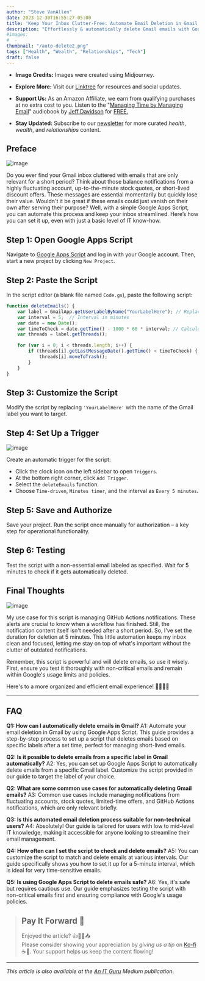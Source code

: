 ```yaml
---
author: "Steve VanAllen"
date: 2023-12-30T16:55:27-05:00
title: 'Keep Your Inbox Clutter-Free: Automate Email Deletion in Gmail'
description: "Effortlessly & automatically delete Gmail emails with Google Apps Script through our simple   guide. Ideal for managing time-sensitive notifications like stock updates or GitHub alerts.  #EmailAutomation #GmailScripts"
#images:
#  - 
thumbnail: "/auto-delete2.png"
tags: ["Health", "Wealth", "Relationships", "Tech"]
draft: false
---
```


- **Image Credits:** Images were created using Midjourney.

- **Explore More:** Visit our [Linktree](https://linktr.ee/welcomerain) for resources and social updates.

- **Support Us:** As an Amazon Affiliate, we earn from qualifying purchases at no extra cost to you.  Listen to the "[Managing Time by Managing Email](https://amzn.to/3S0Ir4d)" audiobook by [Jeff Davidson](https://amzn.to/47ksCtB) for [FREE.](https://amzn.to/3RDLMEV)

- **Stay Updated:** Subscribe to our [newsletter](http://eepurl.com/iGVUjI) for more curated _health_, _wealth_, and _relationships_ content.

## Preface

![image](/auto-delete1.png)

Do you ever find your Gmail inbox cluttered with emails that are only relevant for a short period? Think about those balance notifications from a highly fluctuating account, up-to-the-minute stock quotes, or short-lived discount offers. These messages are essential momentarily but quickly lose their value. Wouldn't it be great if these emails could just vanish on their own after serving their purpose? Well, with a simple Google Apps Script, you can automate this process and keep your inbox streamlined. Here’s how you can set it up, even with just a basic level of IT know-how.

## Step 1: Open Google Apps Script
Navigate to [Google Apps Script](https://script.google.com) and log in with your Google account. Then, start a new project by clicking `New Project`.

## Step 2: Paste the Script
In the script editor (a blank file named `Code.gs`), paste the following script:

```javascript
function deleteEmails() {
    var label = GmailApp.getUserLabelByName("YourLabelHere"); // Replace 'YourLabelHere' with your label name
    var interval = 5;  // Interval in minutes
    var date = new Date();
    var timeToCheck = date.getTime() - 1000 * 60 * interval; // Calculate 5 minutes ago
    var threads = label.getThreads();

    for (var i = 0; i < threads.length; i++) {
        if (threads[i].getLastMessageDate().getTime() < timeToCheck) {
            threads[i].moveToTrash();
        }
    }
}
```

## Step 3: Customize the Script
Modify the script by replacing `'YourLabelHere'` with the name of the Gmail label you want to target.

## Step 4: Set Up a Trigger

![image](/auto-delete3.png)

Create an automatic trigger for the script:
- Click the clock icon on the left sidebar to open `Triggers`.
- At the bottom right corner, click `Add Trigger`.
- Select the `deleteEmails` function.
- Choose `Time-driven`, `Minutes timer`, and the interval as `Every 5 minutes`.

## Step 5: Save and Authorize
Save your project. Run the script once manually for authorization – a key step for operational functionality.

## Step 6: Testing
Test the script with a non-essential email labeled as specified. Wait for 5 minutes to check if it gets automatically deleted.

## Final Thoughts

![image](/auto-delete4.png)

My use case for this script is managing GitHub Actions notifications. These alerts are crucial to know when a workflow has finished. Still, the notification content itself isn't needed after a short period. So, I've set the duration for deletion at 5 minutes. This little automation keeps my inbox clean and focused, letting me stay on top of what's important without the clutter of outdated notifications.

Remember, this script is powerful and will delete emails, so use it wisely. First, ensure you test it thoroughly with non-critical emails and remain within Google's usage limits and policies.

Here's to a more organized and efficient email experience! 🍷🥂🎉✨

---

## FAQ

**Q1: How can I automatically delete emails in Gmail?**
A1: Automate your email deletion in Gmail by using Google Apps Script. This guide provides a step-by-step process to set up a script that deletes emails based on specific labels after a set time, perfect for managing short-lived emails.

**Q2: Is it possible to delete emails from a specific label in Gmail automatically?**
A2: Yes, you can set up Google Apps Script to automatically delete emails from a specific Gmail label. Customize the script provided in our guide to target the label of your choice.

**Q2: What are some common use cases for automatically deleting Gmail emails?**
A3: Common use cases include managing notifications from fluctuating accounts, stock quotes, limited-time offers, and GitHub Actions notifications, which are only relevant briefly.

**Q3: Is this automated email deletion process suitable for non-technical users?**
A4: Absolutely! Our guide is tailored for users with low to mid-level IT knowledge, making it accessible for anyone looking to streamline their email management.

**Q4: How often can I set the script to check and delete emails?**
A5: You can customize the script to match and delete emails at various intervals. Our guide specifically shows you how to set it up for a 5-minute interval, which is ideal for very time-sensitive emails.

**Q5: Is using Google Apps Script to delete emails safe?**
A6: Yes, it's safe but requires cautious use. Our guide emphasizes testing the script with non-critical emails first and ensuring compliance with Google's usage policies.

> ## Pay It Forward 🌟
> Enjoyed the article? 👍💬👏📥  
> Please consider showing your appreciation by _giving us a tip_ on [Ko-fi](https://ko-fi.com/welcomerain) ☕️🎉.  Your support helps us keep the content flowing!

---

_This article is also available at the [An IT Guru](https://medium.com/anitguru) Medium publication._